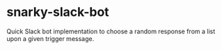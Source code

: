 # snarky-slack-bot
Quick Slack bot implementation to choose a random response from a list upon a given trigger message.

